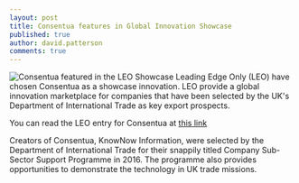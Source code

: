 ```yaml
---
layout: post
title: Consentua features in Global Innovation Showcase
published: true
author: david.patterson
comments: true
---
```

<img class="img-right" src="http://www.kn-i.com/images/Leo_Showcase.jpg" alt="Consentua featured in the LEO Showcase">
Leading Edge Only (LEO) have chosen Consentua as a showcase innovation. LEO provide a global innovation marketplace for companies that have been selected by the UK's Department of International Trade as key export prospects.

You can read the LEO entry for Consentua at <a href="https://leadingedgeonly.com/innovation-marketplace/_i6272-consentua-improve-customer-care-increase-security-mitigate-risk.aspx?cid=285&goal=0_acace9db72-a44f109911-178942401"> this link </a>

Creators of Consentua, KnowNow Information, were selected by the Department of International Trade for their snappily titled Company Sub-Sector Support Programme in 2016. The programme also provides opportunities to demonstrate the technology in UK trade missions.
